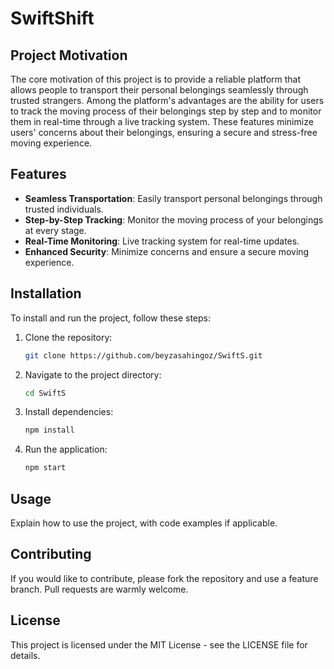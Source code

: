 # SwiftShift

## Project Motivation

The core motivation of this project is to provide a reliable platform that allows people to transport their personal belongings seamlessly through trusted strangers. Among the platform's advantages are the ability for users to track the moving process of their belongings step by step and to monitor them in real-time through a live tracking system. These features minimize users' concerns about their belongings, ensuring a secure and stress-free moving experience.

## Features

- **Seamless Transportation**: Easily transport personal belongings through trusted individuals.
- **Step-by-Step Tracking**: Monitor the moving process of your belongings at every stage.
- **Real-Time Monitoring**: Live tracking system for real-time updates.
- **Enhanced Security**: Minimize concerns and ensure a secure moving experience.

## Installation

To install and run the project, follow these steps:

1. Clone the repository:
    ```sh
    git clone https://github.com/beyzasahingoz/SwiftS.git
    ```
2. Navigate to the project directory:
    ```sh
    cd SwiftS
    ```
3. Install dependencies:
    ```sh
    npm install
    ```
4. Run the application:
    ```sh
    npm start
    ```

## Usage

Explain how to use the project, with code examples if applicable.

## Contributing

If you would like to contribute, please fork the repository and use a feature branch. Pull requests are warmly welcome.

## License

This project is licensed under the MIT License - see the LICENSE file for details.
